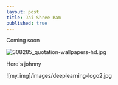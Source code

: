 ```yaml
---
layout: post
title: Jai Shree Ram
published: true
---
```


Coming soon  


![308285_quotation-wallpapers-hd.jpg]({{site.baseurl}}/_posts/308285_quotation-wallpapers-hd.jpg)

    
Here's johnny    
    
![my_img]/images/deeplearning-logo2.jpg
